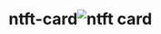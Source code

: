 # ntft-card![ntft card](https://user-images.githubusercontent.com/86006464/187941218-695d7bae-97df-4ba8-bf3c-ef1009dd58fe.png)
